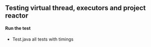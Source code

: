 
## Testing virtual thread, executors and project reactor

#### Run the test

- Test.java all tests with timings




